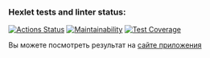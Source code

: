 ### Hexlet tests and linter status:
[![Actions Status](https://github.com/VrnkProg1/python-project-83/actions/workflows/hexlet-check.yml/badge.svg)](https://github.com/VrnkProg1/python-project-83/actions)
[![Maintainability](https://api.codeclimate.com/v1/badges/3ffab69a720f90ae8d6c/maintainability)](https://codeclimate.com/github/VrnkProg1/python-project-83/maintainability)
[![Test Coverage](https://api.codeclimate.com/v1/badges/3ffab69a720f90ae8d6c/test_coverage)](https://codeclimate.com/github/VrnkProg1/python-project-83/test_coverage)

Вы можете посмотреть результат на [сайте приложения](https://python-project-83-lpkp.onrender.com/)
